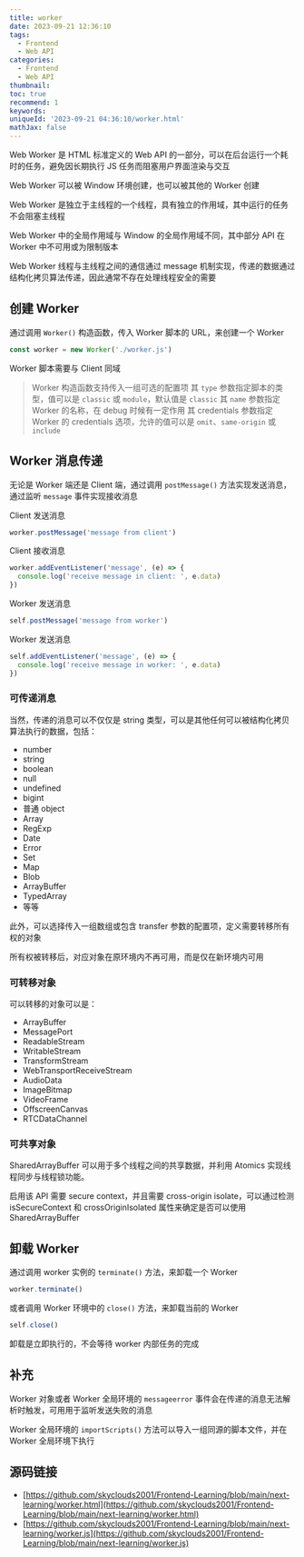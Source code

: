 ```yaml
---
title: worker
date: 2023-09-21 12:36:10
tags:
  - Frontend
  - Web API
categories:
  - Frontend
  - Web API
thumbnail:
toc: true
recommend: 1
keywords:
uniqueId: '2023-09-21 04:36:10/worker.html'
mathJax: false
---
```


Web Worker 是 HTML 标准定义的 Web API 的一部分，可以在后台运行一个耗时的任务，避免因长期执行 JS 任务而阻塞用户界面渲染与交互

Web Worker 可以被 Window 环境创建，也可以被其他的 Worker 创建

Web Worker 是独立于主线程的一个线程，具有独立的作用域，其中运行的任务不会阻塞主线程

Web Worker 中的全局作用域与 Window 的全局作用域不同，其中部分 API 在 Worker 中不可用或为限制版本

Web Worker 线程与主线程之间的通信通过 message 机制实现，传递的数据通过结构化拷贝算法传递，因此通常不存在处理线程安全的需要

## 创建 Worker

通过调用 `Worker()` 构造函数，传入 Worker 脚本的 URL，来创建一个 Worker

```js
const worker = new Worker('./worker.js')
```

Worker 脚本需要与 Client 同域

> Worker 构造函数支持传入一组可选的配置项
> 其 `type` 参数指定脚本的类型，值可以是 `classic` 或 `module`，默认值是 `classic`
> 其 `name` 参数指定 Worker 的名称，在 debug 时候有一定作用
> 其 credentials 参数指定 Worker 的 credentials 选项，允许的值可以是 `omit`、`same-origin` 或 `include`

## Worker 消息传递

无论是 Worker 端还是 Client 端，通过调用 `postMessage()` 方法实现发送消息，通过监听 `message` 事件实现接收消息

Client 发送消息

```js
worker.postMessage('message from client')
```

Client 接收消息

```js
worker.addEventListener('message', (e) => {
  console.log('receive message in client: ', e.data)
})
```

Worker 发送消息

```js
self.postMessage('message from worker')
```

Worker 发送消息

```js
self.addEventListener('message', (e) => {
  console.log('receive message in worker: ', e.data)
})
```

### 可传递消息

当然，传递的消息可以不仅仅是 string 类型，可以是其他任何可以被结构化拷贝算法执行的数据，包括：

* number
* string
* boolean
* null
* undefined
* bigint
* 普通 object
* Array
* RegExp
* Date
* Error
* Set
* Map
* Blob
* ArrayBuffer
* TypedArray
* 等等

此外，可以选择传入一组数组或包含 transfer 参数的配置项，定义需要转移所有权的对象

所有权被转移后，对应对象在原环境内不再可用，而是仅在新环境内可用

### 可转移对象

可以转移的对象可以是：

* ArrayBuffer
* MessagePort
* ReadableStream
* WritableStream
* TransformStream
* WebTransportReceiveStream
* AudioData
* ImageBitmap
* VideoFrame
* OffscreenCanvas
* RTCDataChannel

### 可共享对象

SharedArrayBuffer 可以用于多个线程之间的共享数据，并利用 Atomics 实现线程同步与线程锁功能。

启用该 API 需要 secure context，并且需要 cross-origin isolate，可以通过检测 isSecureContext 和 crossOriginIsolated 属性来确定是否可以使用 SharedArrayBuffer

## 卸载 Worker

通过调用 worker 实例的 `terminate()` 方法，来卸载一个 Worker

```js
worker.terminate()
```

或者调用 Worker 环境中的 `close()` 方法，来卸载当前的 Worker

```js
self.close()
```

卸载是立即执行的，不会等待 worker 内部任务的完成

## 补充

Worker 对象或者 Worker 全局环境的 `messageerror` 事件会在传递的消息无法解析时触发，可用用于监听发送失败的消息

Worker 全局环境的 `importScripts()` 方法可以导入一组同源的脚本文件，并在 Worker 全局环境下执行

## 源码链接

* [https://github.com/skyclouds2001/Frontend-Learning/blob/main/next-learning/worker.html](https://github.com/skyclouds2001/Frontend-Learning/blob/main/next-learning/worker.html)
* [https://github.com/skyclouds2001/Frontend-Learning/blob/main/next-learning/worker.js](https://github.com/skyclouds2001/Frontend-Learning/blob/main/next-learning/worker.js)
